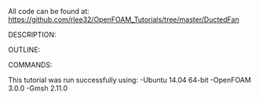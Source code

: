 
All code can be found at: 
https://github.com/rlee32/OpenFOAM_Tutorials/tree/master/DuctedFan

DESCRIPTION:

OUTLINE:

COMMANDS:

This tutorial was run successfully using:
-Ubuntu 14.04 64-bit
-OpenFOAM 3.0.0
-Gmsh 2.11.0